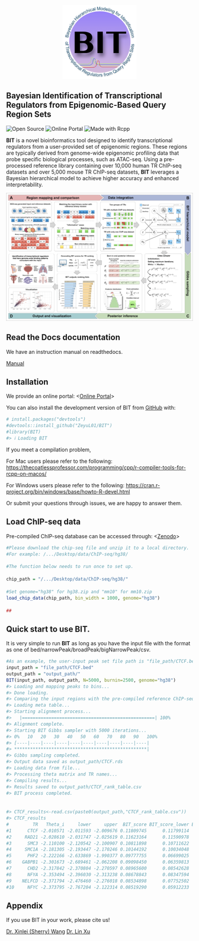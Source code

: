 
<!-- README.md is generated from README.Rmd. Please edit that file -->

<!-- badges: start -->
<!-- badges: end -->

<p align="center" width="100%">
  <img src="/docs/images/Logo.png" alt="Description" width="200"/>
</p>

## Bayesian Identification of Transcriptional Regulators from Epigenomic-Based Query Region Sets
![Open Source](https://img.shields.io/badge/Open%20Source-Yes-brightgreen.svg) ![Online Portal](https://img.shields.io/badge/Online%20Portal-Yes-brightgreen.svg) ![Made with Rcpp](https://img.shields.io/badge/Made%20with-Rcpp-1f425f.svg)

**BIT** is a novel bioinformatics tool designed to identify transcriptional regulators from a user-provided set of epigenomic regions. These regions are typically derived from genome-wide epigenomic profiling data that probe specific biological processes, such as ATAC-seq. Using a pre-processed reference library containing over 10,000 human TR ChIP-seq datasets and over 5,000 mouse TR ChIP-seq datasets, **BIT** leverages a Bayesian hierarchical model to achieve higher accuracy and enhanced interpretability.

![BIT](inst/Figure_1.png)

## Read the Docs documentation
We have an instruction manual on readthedocs.

[Manual](https://bitbayesian-identification-of-transcriptional-regulators.readthedocs.io/en/latest/)

## Installation
We provide an online portal: <[Online Portal](http://43.135.174.109:8080/)>

You can also install the development version of BIT from
[GitHub](https://github.com/ZeyuL01/BIT) with:

``` r
# install.packages("devtools")
#devtools::install_github("ZeyuL01/BIT")
#library(BIT)
#> ℹ Loading BIT
```

If you meet a compilation problem,

For Mac users please refer to the following:
<https://thecoatlessprofessor.com/programming/cpp/r-compiler-tools-for-rcpp-on-macos/>

For Windows users please refer to the following:
<https://cran.r-project.org/bin/windows/base/howto-R-devel.html>

Or submit your questions through issues, we are happy to answer them.

## Load ChIP-seq data

Pre-compiled ChIP-seq database can be accessed through:
<[Zenodo](https://zenodo.org/records/13732877)>

``` r
#Please download the chip-seq file and unzip it to a local directory.
#For example: /.../Desktop/data/ChIP-seq/hg38/

#The function below needs to run once to set up.

chip_path = "/.../Desktop/data/ChIP-seq/hg38/"

#Set genome="hg38" for hg38.zip and "mm10" for mm10.zip
load_chip_data(chip_path, bin_width = 1000, genome="hg38")

##
```

## Quick start to use BIT.

It is very simple to run **BIT** as long as you have the input file with the format as one of 
bed/narrowPeak/broadPeak/bigNarrowPeak/csv.

``` r
#As an example, the user-input peak set file path is "file_path/CTCF.bed"
input_path = "file_path/CTCF.bed"
output_path = "output_path/"
BIT(input_path, output_path, N=5000, burnin=2500, genome="hg38")
#> Loading and mapping peaks to bins...
#> Done loading.
#> Comparing the input regions with the pre-compiled reference ChIP-seq data, using a bin width of 1000 bps...
#> Loading meta table...
#> Starting alignment process...
#>   |==================================================| 100%
#> Alignment complete.
#> Starting BIT Gibbs sampler with 5000 iterations...
#> 0%   10   20   30   40   50   60   70   80   90   100%
#> [----|----|----|----|----|----|----|----|----|----|
#> **************************************************|
#> Gibbs sampling completed.
#> Output data saved as output_path/CTCF.rds
#> Loading data from file...
#> Processing theta matrix and TR names...
#> Compiling results...
#> Results saved to output_path/CTCF_rank_table.csv
#> BIT process completed.


#> CTCF_results<-read.csv(paste0(output_path,"CTCF_rank_table.csv"))
#> CTCF_results
#         TR   Theta_i     lower     upper  BIT_score BIT_score_lower BIT_score_upper Rank
#1      CTCF -2.010571 -2.011593 -2.009676 0.11809745      0.11799114      0.11819079    1
#2     RAD21 -2.028610 -2.031747 -2.025619 0.11623164      0.11590978      0.11653925    2
#3      SMC3 -2.110100 -2.120542 -2.100907 0.10811898      0.10711622      0.10900866    3
#4     SMC1A -2.181305 -2.193447 -2.170246 0.10144192      0.10034048      0.10245443    4
#5      PHF2 -2.222166 -2.633869 -1.990377 0.09777755      0.06699025      0.12021697    5
#6    GABPB1 -2.301673 -2.689461 -2.062208 0.09098450      0.06359813      0.11282466    6
#7      CHD2 -2.317842 -2.370804 -2.270597 0.08965600      0.08542628      0.09358759    7
#8      NFYA -2.353494 -2.396030 -2.313238 0.08678843      0.08347594      0.09003250    8
#9    NELFCD -2.371794 -2.476460 -2.276018 0.08534898      0.07752502      0.09312872    9
#10     NFYC -2.373795 -2.767204 -2.122314 0.08519290      0.05912233      0.10694685   10
```

## Appendix
If you use BIT in your work, please cite us!

[Dr. Xinlei (Sherry) Wang](https://www.uta.edu/academics/faculty/profile?username=wangx9)
[Dr. Lin Xu](https://qbrc.swmed.edu/labs/xulab/)


